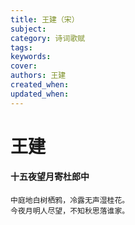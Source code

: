 ```yaml
---
title: 王建（宋）
subject: 
category: 诗词歌赋
tags: 
keywords: 
cover: 
authors: 王建
created_when: 
updated_when: 
---
```


# 王建

#### 十五夜望月寄杜郎中

```
中庭地白树栖鸦，冷露无声湿桂花。
今夜月明人尽望，不知秋思落谁家。
```
